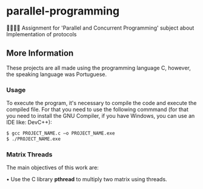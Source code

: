 # parallel-programming
👨🏽‍💻😬 Assignment for 'Parallel and Concurrent Programming' subject about Implementation of protocols

## More Information
These projects are all made using the programming language C, however, the speaking language was Portuguese.

### Usage
To execute the program, it's necessary to compile the code and execute the compiled file. For that you need to use the following commmand (for that you need to install the GNU Compiler, if you have Windows, you can use an IDE like: DevC++):

```sh
$ gcc PROJECT_NAME.c –o PROJECT_NAME.exe
$ ./PROJECT_NAME.exe
```

### Matrix Threads
The main objectives of this work are:

• Use the C library **pthread** to multiply two matrix using threads.
